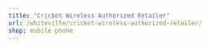 ```yaml
---
title: "Cricket Wireless Authorized Retailer"
url: /whiteville/cricket-wireless-authorized-retailer/
shop: mobile phone
---
```

